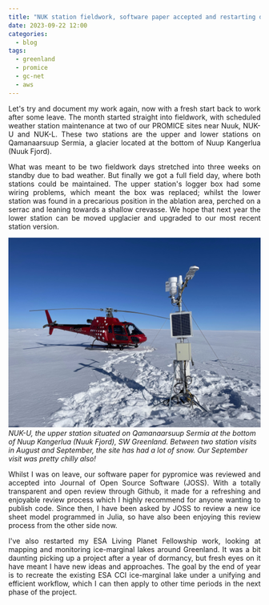 ```yaml
---
title: "NUK station fieldwork, software paper accepted and restarting dormant projects"
date: 2023-09-22 12:00
categories:
  - blog
tags: 
  - greenland
  - promice
  - gc-net
  - aws
---
```


<p style="text-align:justify;">Let's try and document my work again, now with a fresh start back to work after some leave. The month started straight into fieldwork, with scheduled weather station maintenance at two of our PROMICE sites near Nuuk, NUK-U and NUK-L. These two stations are the upper and lower stations on Qamanaarsuup Sermia, a glacier located at the bottom of Nuup Kangerlua (Nuuk Fjord).</p>

<p style="text-align:justify;">What was meant to be two fieldwork days stretched into three weeks on standby due to bad weather. But finally we got a full field day, where both stations could be maintained. The upper station's logger box had some wiring problems, which meant the box was replaced; whilst the lower station was found in a precarious position in the ablation area, perched on a serrac and leaning towards a shallow crevasse. We hope that next year the lower station can be moved upglacier and upgraded to our most recent station version.</p>

<img src="https://github.com/PennyHow/pennyhow.github.io/blob/master/assets/images/nuk_u_2023.JPG?raw=true" alt="Fieldwork at NASA-E GC-Net station" width="1500" align="aligncenter" /><br> *NUK-U, the upper station situated on Qamanaarsuup Sermia at the bottom of Nuup Kangerlua (Nuuk Fjord), SW Greenland. Between two station visits in August and September, the site has had a lot of snow. Our September visit was pretty chilly also!*

<p style="text-align:justify;">Whilst I was on leave, our software paper for pypromice was reviewed and accepted into Journal of Open Source Software (JOSS). With a totally transparent and open review through Github, it made for a refreshing and enjoyable review process which I highly recommend for anyone wanting to publish code. Since then, I have been asked by JOSS to review a new ice sheet model programmed in Julia, so have also been enjoying this review process from the other side now.</p>

<p style="text-align:justify;">I've also restarted my ESA Living Planet Fellowship work, looking at mapping and monitoring ice-marginal lakes around Greenland. It was a bit daunting picking up a project after a year of dormancy, but fresh eyes on it have meant I have new ideas and approaches. The goal by the end of year is to recreate the existing ESA CCI ice-marginal lake under a unifying and efficient workflow, which I can then apply to other time periods in the next phase of the project.</p>
